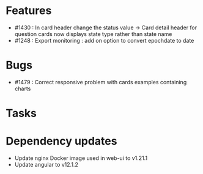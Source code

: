 <!-- Copyright (c) 2018-2021 RTE (http://www.rte-france.com)
 See AUTHORS.txt
 This document is subject to the terms of the Creative Commons Attribution 4.0 International license.
 If a copy of the license was not distributed with this
 file, You can obtain one at https://creativecommons.org/licenses/by/4.0/.
 SPDX-License-Identifier: CC-BY-4.0 -->

# Features

* #1430 : In card header change the status value -> Card detail header for question cards now displays state type rather than state name
* #1248 : Export monitoring : add on option to convert epochdate to date

# Bugs

* #1479 : Correct responsive problem with cards examples containing charts

# Tasks

# Dependency updates

* Update nginx Docker image used in web-ui to v1.21.1
* Update angular to v12.1.2


